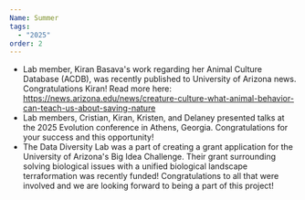 ```yaml
---
Name: Summer
tags:
  - "2025"
order: 2
---
```

* Lab member, Kiran Basava's work regarding her Animal Culture Database (ACDB), was recently published to University of Arizona news. Congratulations Kiran! Read more here: <https://news.arizona.edu/news/creature-culture-what-animal-behavior-can-teach-us-about-saving-nature>
* Lab members, Cristian, Kiran, Kristen, and Delaney presented talks at the 2025 Evolution conference in Athens, Georgia. Congratulations for your success and this opportunity! 
* The Data Diversity Lab was a part of creating a grant application for the University of Arizona's Big Idea Challenge. Their grant surrounding solving biological issues with a unified biological landscape terraformation was recently funded! Congratulations to all that were involved and we are looking forward to being a part of this project!
